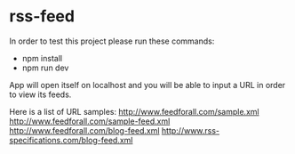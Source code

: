 # rss-feed

In order to test this project please run these commands:
- npm install
- npm run dev

App will open itself on localhost and you will be able to input a URL in order to view its feeds.

Here is a list of URL samples: 
http://www.feedforall.com/sample.xml
http://www.feedforall.com/sample-feed.xml
http://www.feedforall.com/blog-feed.xml
http://www.rss-specifications.com/blog-feed.xml

